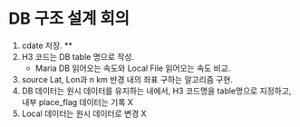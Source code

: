 # DB 구조 설계 회의
1. cdate 저장. **
2. H3 코드는 DB table 명으로 작성.
    - Maria DB 읽어오는 속도와 Local File 읽어오는 속도 비교.
3. source Lat, Lon과 n km 반경 내의 좌표 구하는 알고리즘 구현.
4. DB 데이터는 원시 데이터를 유지하는 내에서, H3 코드명을 table명으로 지정하고, 내부 place_flag 데이터는 기록 X
5. Local 데이터는 원시 데이터로 변경 X
